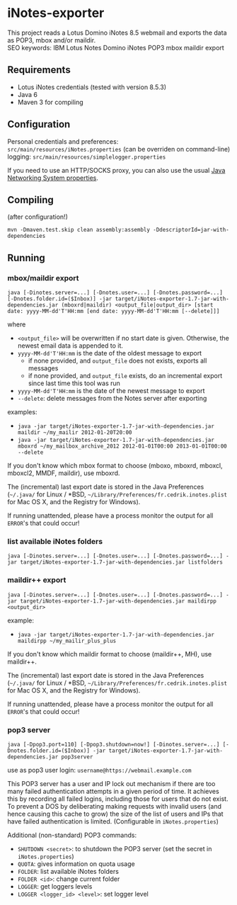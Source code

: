 iNotes-exporter
===============

This project reads a Lotus Domino iNotes 8.5 webmail and exports the data as POP3, mbox and/or maildir.  
SEO keywords: IBM Lotus Notes Domino iNotes POP3 mbox maildir export

Requirements
------------
* Lotus iNotes credentials (tested with version 8.5.3)  
* Java 6
* Maven 3 for compiling

Configuration
-------------
Personal credentials and preferences: `src/main/resources/iNotes.properties` (can be overriden on command-line)  
logging: `src/main/resources/simplelogger.properties`

If you need to use an HTTP/SOCKS proxy, you can also use the usual [Java Networking System properties](http://docs.oracle.com/javase/7/docs/api/java/net/doc-files/net-properties.html "JavaDoc: Networking Properties").

Compiling
---------
(after configuration!)

	mvn -Dmaven.test.skip clean assembly:assembly -DdescriptorId=jar-with-dependencies

Running
-------

### mbox/maildir export

	java [-Dinotes.server=...] [-Dnotes.user=...] [-Dnotes.password=...] [-Dnotes.folder.id=($Inbox)] -jar target/iNotes-exporter-1.7-jar-with-dependencies.jar (mboxrd|maildir) <output_file|output_dir> [start date: yyyy-MM-dd'T'HH:mm [end date: yyyy-MM-dd'T'HH:mm [--delete]]]

where
* `<output_file>` will be overwritten if no start date is given. Otherwise, the newest email data is appended to it.
* `yyyy-MM-dd'T'HH:mm` is the date of the oldest message to export
	* if none provided, and `output_file` does not exists, exports all messages
	* if none provided, and `output_file` exists, do an incremental export since last time this tool was run
* `yyyy-MM-dd'T'HH:mm` is the date of the newest message to export
* `--delete`: delete messages from the Notes server after exporting

examples:
* `java -jar target/iNotes-exporter-1.7-jar-with-dependencies.jar maildir ~/my_mailir 2012-01-20T20:00`
* `java -jar target/iNotes-exporter-1.7-jar-with-dependencies.jar mboxrd ~/my_mailbox_archive_2012 2012-01-01T00:00 2013-01-01T00:00 --delete`

If you don't know which mbox format to choose (mboxo, mboxrd, mboxcl, mboxcl2, MMDF, maildir), use mboxrd.

The (incremental) last export date is stored in the Java Preferences (`~/.java/` for Linux / *BSD, `~/Library/Preferences/fr.cedrik.inotes.plist` for Mac OS X, and the Registry for Windows).

If running unattended, please have a process monitor the output for all `ERROR`'s that could occur!

### list available iNotes folders

	java [-Dinotes.server=...] [-Dnotes.user=...] [-Dnotes.password=...] -jar target/iNotes-exporter-1.7-jar-with-dependencies.jar listfolders

### maildir++ export

	java [-Dinotes.server=...] [-Dnotes.user=...] [-Dnotes.password=...] -jar target/iNotes-exporter-1.7-jar-with-dependencies.jar maildirpp <output_dir>

example:
* `java -jar target/iNotes-exporter-1.7-jar-with-dependencies.jar maildirpp ~/my_mailir_plus_plus`

If you don't know which maildir format to choose (maildir++, MH), use maildir++.

The (incremental) last export date is stored in the Java Preferences (`~/.java/` for Linux / *BSD, `~/Library/Preferences/fr.cedrik.inotes.plist` for Mac OS X, and the Registry for Windows).

If running unattended, please have a process monitor the output for all `ERROR`'s that could occur!

### pop3 server

	java [-Dpop3.port=110] [-Dpop3.shutdown=now!] [-Dinotes.server=...] [-Dnotes.folder.id=($Inbox)] -jar target/iNotes-exporter-1.7-jar-with-dependencies.jar pop3server

use as pop3 user login: `username@https://webmail.example.com`

This POP3 server has a user and IP lock out mechanism if there are too many failed authentication attempts in a given period of time. It achieves this by recording all failed logins, including those for users that do not exist. To prevent a DOS by deliberating making requests with invalid users (and hence causing this cache to grow) the size of the list of users and IPs that have failed authentication is limited. (Configurable in `iNotes.properties`)

Additional (non-standard) POP3 commands:
* `SHUTDOWN <secret>`: to shutdown the POP3 server (set the secret in `iNotes.properties`)
* `QUOTA`: gives information on quota usage
* `FOLDER`: list available iNotes folders
* `FOLDER <id>`: change current folder
* `LOGGER`: get loggers levels
* `LOGGER <logger_id> <level>`: set logger level
